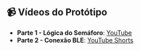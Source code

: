 ## 📹 Vídeos do Protótipo

- **Parte 1 - Lógica do Semáforo**: [YouTube](https://youtu.be/ATb_XiY7H3M)
- **Parte 2 - Conexão BLE**: [YouTube Shorts](https://youtube.com/shorts/KMRO6cxgSq0?feature=share)
